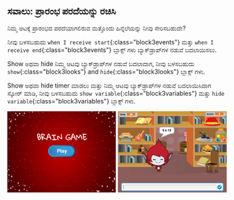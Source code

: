 ## ಸವಾಲು: ಪ್ರಾರಂಭ ಪರದೆಯನ್ನು ರಚಿಸಿ

ನಿಮ್ಮ ಆಟಕ್ಕೆ ಪ್ರಾರಂಭದ ಪರದೆಯಾಗಲಿರುವ ಮತ್ತೊಂದು ಹಿನ್ನೆಲೆಯನ್ನು ನೀವು ಸೇರಿಸಬಹುದೇ?

ನೀವು ಬಳಸಬಹುದು `when I receive start`{:class="block3events"} ಮತ್ತು `when I receive end`{:class="block3events"} ಬ್ಲಾಕ್ಸ್ ಗಳು ಬ್ಯಾಕ್‌ಡ್ರಾಪ್‌ಗಳ ನಡುವೆ ಬದಲಾಯಿಸಲು.

Show ಅಥವಾ hide ನಿಮ್ಮ ಆಟವು ಬ್ಯಾಕ್‌ಡ್ರಾಪ್‌ಗಳ ನಡುವೆ ಬದಲಾದಾಗ, ನೀವು ಬಳಸಬಹುದು `show`{:class="block3looks"} and `hide`{:class="block3looks"} ಬ್ಲಾಕ್ಸ್ ಗಳು.

Show ಅಥವಾ hide timer ಮಾಡಲು ಮತ್ತು ನಿಮ್ಮ ಆಟವು ಬ್ಯಾಕ್‌ಡ್ರಾಪ್‌ಗಳ ನಡುವೆ ಬದಲಾಯಿಸಿದಾಗ ಸ್ಕೋರ್ ಮಾಡಿ, ನೀವು ಬಳಸಬಹುದು `show variable`{:class="block3variables"} ಮತ್ತು `hide variable`{:class="block3variables"} ಬ್ಲಾಕ್ಸ್ ಗಳು.

![Start screen](images/brain-startscreen.png)